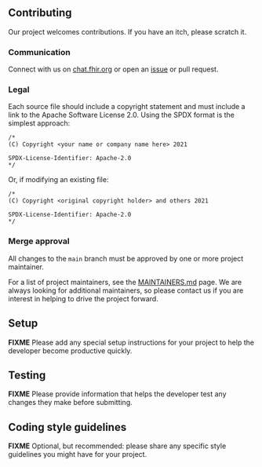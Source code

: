 ## Contributing
Our project welcomes contributions. If you have an itch, please scratch it.

### Communication
Connect with us on [chat.fhir.org](https://chat.fhir.org/#narrow/stream/179170-smart/topic/Keycloak.20for.20SMART.20authz)
or open an [issue](https://github.com/Alvearie/keycloak-extensions-for-fhir/issues) or pull request.

### Legal
Each source file should include a copyright statement and must include a link to the Apache
Software License 2.0. Using the SPDX format is the simplest approach:

```
/*
(C) Copyright <your name or company name here> 2021

SPDX-License-Identifier: Apache-2.0
*/
```

Or, if modifying an existing file:
```
/*
(C) Copyright <original copyright holder> and others 2021

SPDX-License-Identifier: Apache-2.0
*/
```

### Merge approval
All changes to the `main` branch must be approved by one or more project maintainer.

For a list of project maintainers, see the [MAINTAINERS.md](MAINTAINERS.md) page.
We are always looking for additional maintainers, so please contact us if you are interest in helping to drive the project forward.

## Setup
**FIXME** Please add any special setup instructions for your project to help the developer
become productive quickly.

## Testing
**FIXME** Please provide information that helps the developer test any changes they make
before submitting.

## Coding style guidelines
**FIXME** Optional, but recommended: please share any specific style guidelines you might
have for your project.
